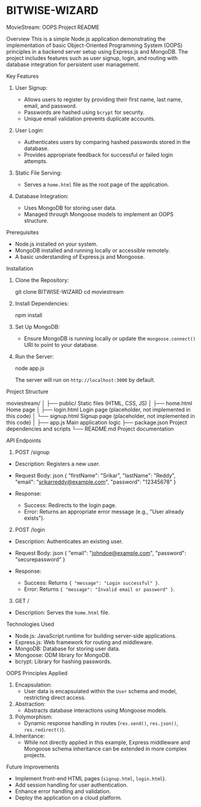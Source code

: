 # BITWISE-WIZARD
MovieStream: OOPS Project 
README

Overview
This is a simple Node.js application demonstrating the implementation of basic Object-Oriented Programming System (OOPS) principles in a backend server setup using Express.js and MongoDB. The project includes features such as user signup, login, and routing with database integration for persistent user management.


 Key Features

1. User Signup: 
   - Allows users to register by providing their first name, last name, email, and password.
   - Passwords are hashed using `bcrypt` for security.
   - Unique email validation prevents duplicate accounts.

2. User Login:
   - Authenticates users by comparing hashed passwords stored in the database.
   - Provides appropriate feedback for successful or failed login attempts.

3. Static File Serving:
   - Serves a `home.html` file as the root page of the application.

4. Database Integration:
   - Uses MongoDB for storing user data.
   - Managed through Mongoose models to implement an OOPS structure.


 Prerequisites
- Node.js installed on your system.
- MongoDB installed and running locally or accessible remotely.
- A basic understanding of Express.js and Mongoose.


 Installation

1. Clone the Repository:
  
   git clone BITWISE-WIZARD
   cd moviestream
   

2. Install Dependencies:
  
   npm install
  

3. Set Up MongoDB:
   - Ensure MongoDB is running locally or update the `mongoose.connect()` URI to point to your database.

4. Run the Server:

   node app.js
   
   The server will run on `http://localhost:3000` by default.


 Project Structure

moviestream/
│
├── public/                    Static files (HTML, CSS, JS)
│   ├── home.html              Home page
│   ├── login.html             Login page (placeholder, not implemented in this code)
│   └── signup.html            Signup page (placeholder, not implemented in this code)
│
├── app.js                     Main application logic
├── package.json               Project dependencies and scripts
└── README.md                  Project documentation



 API Endpoints
 1. POST /signup
- Description: Registers a new user.
- Request Body:
  json
  {
    "firstName": "Srikar",
    "lastName": "Reddy",
    "email": "srikarreddy@example.com",
    "password": "12345678"
  }

- Response:
  - Success: Redirects to the login page.
  - Error: Returns an appropriate error message (e.g., "User already exists").

 2. POST /login
- Description: Authenticates an existing user.
- Request Body:
  json
  {
    "email": "johndoe@example.com",
    "password": "securepassword"
  }

- Response:
  - Success: Returns `{ "message": "Login successful" }`.
  - Error: Returns `{ "message": "Invalid email or password" }`.

 3. GET /
- Description: Serves the `home.html` file.


 Technologies Used
- Node.js: JavaScript runtime for building server-side applications.
- Express.js: Web framework for routing and middleware.
- MongoDB: Database for storing user data.
- Mongoose: ODM library for MongoDB.
- bcrypt: Library for hashing passwords.


 OOPS Principles Applied
1. Encapsulation:
   - User data is encapsulated within the `User` schema and model, restricting direct access.
2. Abstraction:
   - Abstracts database interactions using Mongoose models.
3. Polymorphism:
   - Dynamic response handling in routes (`res.send()`, `res.json()`, `res.redirect()`).
4. Inheritance:
   - While not directly applied in this example, Express middleware and Mongoose schema inheritance can be extended in more complex projects.


 Future Improvements
- Implement front-end HTML pages (`signup.html`, `login.html`).
- Add session handling for user authentication.
- Enhance error handling and validation.
- Deploy the application on a cloud platform.

